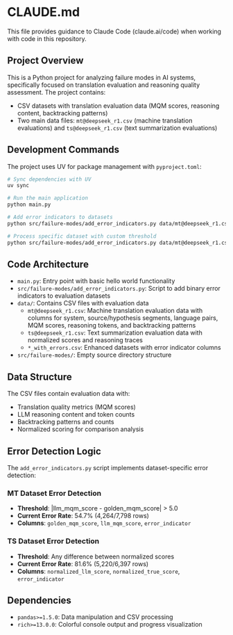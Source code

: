 # CLAUDE.md

This file provides guidance to Claude Code (claude.ai/code) when working with code in this repository.

## Project Overview

This is a Python project for analyzing failure modes in AI systems, specifically focused on translation evaluation and reasoning quality assessment. The project contains:

- CSV datasets with translation evaluation data (MQM scores, reasoning content, backtracking patterns)
- Two main data files: `mt@deepseek_r1.csv` (machine translation evaluations) and `ts@deepseek_r1.csv` (text summarization evaluations)

## Development Commands

The project uses UV for package management with `pyproject.toml`:

```bash
# Sync dependencies with UV
uv sync

# Run the main application
python main.py

# Add error indicators to datasets
python src/failure-modes/add_error_indicators.py data/mt@deepseek_r1.csv data/ts@deepseek_r1.csv

# Process specific dataset with custom threshold
python src/failure-modes/add_error_indicators.py data/mt@deepseek_r1.csv -t 3.0 -o custom_output.csv
```

## Code Architecture

- `main.py`: Entry point with basic hello world functionality
- `src/failure-modes/add_error_indicators.py`: Script to add binary error indicators to evaluation datasets
- `data/`: Contains CSV files with evaluation data
  - `mt@deepseek_r1.csv`: Machine translation evaluation data with columns for system, source/hypothesis segments, language pairs, MQM scores, reasoning tokens, and backtracking patterns
  - `ts@deepseek_r1.csv`: Text summarization evaluation data with normalized scores and reasoning traces
  - `*_with_errors.csv`: Enhanced datasets with error indicator columns
- `src/failure-modes/`: Empty source directory structure

## Data Structure

The CSV files contain evaluation data with:
- Translation quality metrics (MQM scores)
- LLM reasoning content and token counts
- Backtracking patterns and counts
- Normalized scoring for comparison analysis

## Error Detection Logic

The `add_error_indicators.py` script implements dataset-specific error detection:

### MT Dataset Error Detection
- **Threshold**: |llm_mqm_score - golden_mqm_score| > 5.0
- **Current Error Rate**: 54.7% (4,264/7,798 rows)
- **Columns**: `golden_mqm_score`, `llm_mqm_score`, `error_indicator`

### TS Dataset Error Detection
- **Threshold**: Any difference between normalized scores
- **Current Error Rate**: 81.6% (5,220/6,397 rows)  
- **Columns**: `normalized_llm_score`, `normalized_true_score`, `error_indicator`

## Dependencies

- `pandas>=1.5.0`: Data manipulation and CSV processing
- `rich>=13.0.0`: Colorful console output and progress visualization
